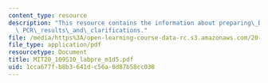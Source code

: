 ```yaml
---
content_type: resource
description: "This resource contains the information about preparing\_DNA\_library,\
  \ PCR\_results\_and\_clarifications."
file: /media/https%3A/open-learning-course-data-rc.s3.amazonaws.com/20-109-laboratory-fundamentals-in-biological-engineering-spring-2010/1cca677fb8b3641dc56a8d87b58cc038_MIT20_109S10_labpre_m1d5.pdf
file_type: application/pdf
resourcetype: Document
title: MIT20_109S10_labpre_m1d5.pdf
uid: 1cca677f-b8b3-641d-c56a-8d87b58cc038
---
```

